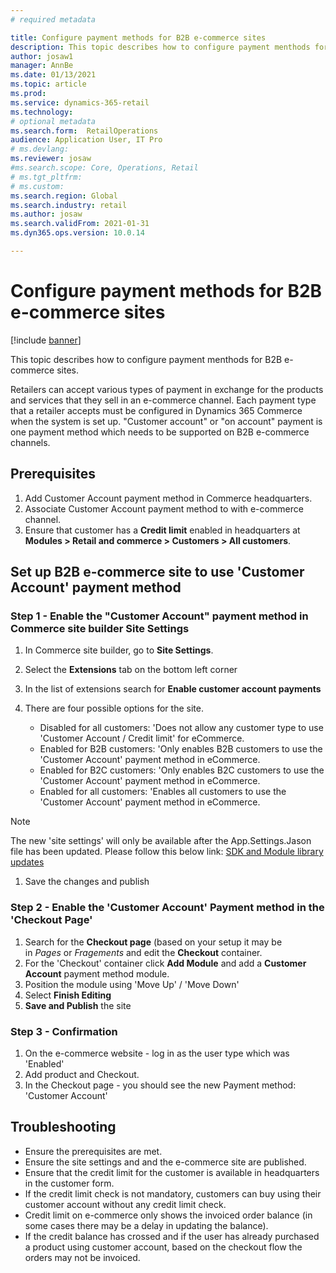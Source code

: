 ```yaml
---
# required metadata

title: Configure payment methods for B2B e-commerce sites
description: This topic describes how to configure payment menthods for B2B e-commerce sites.
author: josaw1
manager: AnnBe
ms.date: 01/13/2021
ms.topic: article
ms.prod: 
ms.service: dynamics-365-retail
ms.technology: 
# optional metadata
ms.search.form:  RetailOperations
audience: Application User, IT Pro
# ms.devlang: 
ms.reviewer: josaw
#ms.search.scope: Core, Operations, Retail
# ms.tgt_pltfrm: 
# ms.custom: 
ms.search.region: Global
ms.search.industry: retail
ms.author: josaw
ms.search.validFrom: 2021-01-31
ms.dyn365.ops.version: 10.0.14

---
```


# Configure payment methods for B2B e-commerce sites

[!include [banner](../../includes/banner.md)]

This topic describes how to configure payment menthods for B2B e-commerce sites.

Retailers can accept various types of payment in exchange for the products and services that they sell in an e-commerce channel. Each payment type that a retailer accepts must be configured in Dynamics 365 Commerce when the system is set up. "Customer account" or "on account" payment is one payment method which needs to be supported on B2B e-commerce channels. 

## Prerequisites

1. Add Customer Account payment method in Commerce headquarters.
2. Associate Customer Account payment method to with e-commerce channel.
3. Ensure that customer has a **Credit limit** enabled in headquarters at **Modules \> Retail and commerce \> Customers \> All customers**. 

## Set up B2B e-commerce site to use 'Customer Account' payment method

### Step 1 - Enable the "Customer Account" payment method in Commerce site builder Site Settings 

1. In Commerce site builder, go to **Site Settings**.
1. Select the **Extensions** tab on the bottom left corner
1. In the list of extensions search for **Enable customer account payments**
1. There are four possible options for the site.

    - Disabled for all customers: 'Does not allow any customer type to use 'Customer Account / Credit limit' for eCommerce.
    - Enabled for B2B customers: 'Only enables B2B customers to use the 'Customer Account' payment method in eCommerce.
    - Enabled for B2C customers: 'Only enables B2C customers to use the 'Customer Account' payment method in eCommerce.
    - Enabled for all customers: 'Enables all customers to use the 'Customer Account' payment method in eCommerce.
 
> [!NOTE]
> The new 'site settings' will only be available after the App.Settings.Jason file has been updated. Please follow this below link: [SDK and Module library
updates](../e-commerce-extensibility/sdk-updates.md)

1. Save the changes and publish

### Step 2 - Enable the 'Customer Account' Payment method in the 'Checkout Page'

1. Search for the **Checkout page** (based on your setup it may be in *Pages* or *Fragements* and edit the **Checkout** container.
1. For the 'Checkout' container click **Add Module** and add a **Customer Account** payment method module.
1. Position the module using 'Move Up' / 'Move Down'
1. Select **Finish Editing**
1. **Save and Publish** the site

### Step 3 - Confirmation

1. On the e-commerce website - log in as the user type which was 'Enabled'
1. Add product and Checkout.
1. In the Checkout page - you should see the new Payment method: 'Customer Account'

## Troubleshooting

- Ensure the prerequisites are met.
- Ensure the site settings and and the e-commerce site are published.
- Ensure that the credit limit for the customer is available in headquarters in the customer form.
- If the credit limit check is not mandatory, customers can buy using their customer account without any credit limit check.
- Credit limit on e-commerce only shows the invoiced order balance (in some cases there may be a delay in updating the balance).
- If the credit balance has crossed and if the user has already purchased a product using customer account, based on the checkout flow the orders may not be invoiced.


